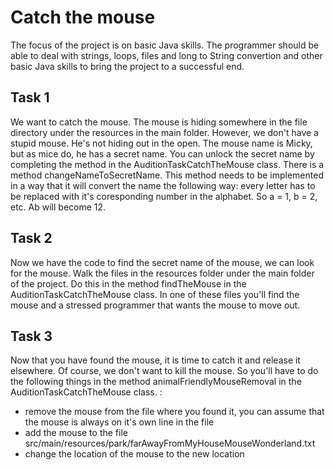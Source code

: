 # Catch the mouse

The focus of the project is on basic Java skills. The programmer should be able to deal with strings, loops, files and long to String convertion and other basic Java skills to bring the project to a successful end.

## Task 1

We want to catch the mouse. The mouse is hiding somewhere in the file directory under the resources in the main folder. However, we don't have a stupid mouse. He's not hiding out in the open. The mouse name is Micky, but as mice do, he has a secret name. You can unlock the secret name by completing the method in the AuditionTaskCatchTheMouse class. There is a method changeNameToSecretName. This method needs to be implemented in a way that it will convert the name the following way: every letter has to be replaced with it's coresponding number in the alphabet. So a = 1, b = 2, etc. Ab will become 12.

## Task 2

Now we have the code to find the secret name of the mouse, we can look for the mouse. Walk the files in the resources folder under the main folder of the project. Do this in the method findTheMouse in the AuditionTaskCatchTheMouse class.
In one of these files you'll find the mouse and a stressed programmer that wants the mouse to move out.

## Task 3

Now that you have found the mouse, it is time to catch it and release it elsewhere. Of course, we don't want to kill the mouse. So you'll have to do the following things in the method animalFriendlyMouseRemoval in the AuditionTaskCatchTheMouse class. :
* remove the mouse from the file where you found it, you can assume that the mouse is always on it's own line in the file
* add the mouse to the file src/main/resources/park/farAwayFromMyHouseMouseWonderland.txt
* change the location of the mouse to the new location



